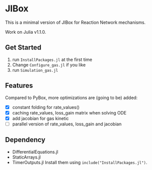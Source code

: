 # JlBox

This is a minimal version of JlBox for Reaction Network mechanisms.

Work on Julia v1.1.0.

## Get Started
1. run `InstallPackages.jl` at the first time
2. Change `Configure_gas.jl` if you like
3. run `Simulation_gas.jl`


## Features
Compared to PyBox, more optimizations are (going to be) added:
- [x] constant folding for rate_values()
- [x] caching rate_values, loss_gain matrix when solving ODE
- [x] add jacobian for gas kinetic
- [ ] parallel version of rate_values, loss_gain and jacobian

## Dependency
- DifferentialEquations.jl
- StaticArrays.jl
- TimerOutputs.jl
Install them using `include("InstallPackages.jl")`.

[PyBox]: https://github.com/loftytopping/PyBox